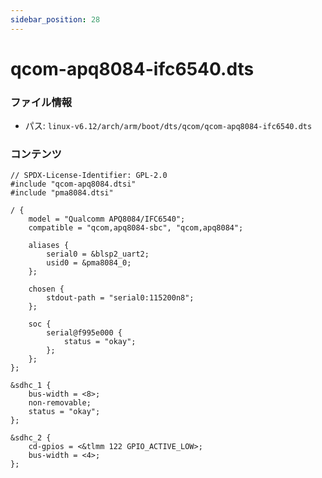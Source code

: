 ```yaml
---
sidebar_position: 28
---
```

# qcom-apq8084-ifc6540.dts

### ファイル情報

- パス: `linux-v6.12/arch/arm/boot/dts/qcom/qcom-apq8084-ifc6540.dts`

### コンテンツ

```dts
// SPDX-License-Identifier: GPL-2.0
#include "qcom-apq8084.dtsi"
#include "pma8084.dtsi"

/ {
	model = "Qualcomm APQ8084/IFC6540";
	compatible = "qcom,apq8084-sbc", "qcom,apq8084";

	aliases {
		serial0 = &blsp2_uart2;
		usid0 = &pma8084_0;
	};

	chosen {
		stdout-path = "serial0:115200n8";
	};

	soc {
		serial@f995e000 {
			status = "okay";
		};
	};
};

&sdhc_1 {
	bus-width = <8>;
	non-removable;
	status = "okay";
};

&sdhc_2 {
	cd-gpios = <&tlmm 122 GPIO_ACTIVE_LOW>;
	bus-width = <4>;
};

```
